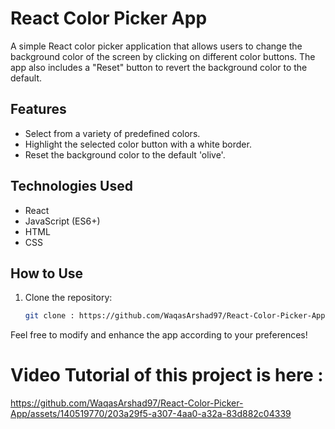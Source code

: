 # React Color Picker App

A simple React color picker application that allows users to change the background color of the screen by clicking on different color buttons. The app also includes a "Reset" button to revert the background color to the default.

## Features

- Select from a variety of predefined colors.
- Highlight the selected color button with a white border.
- Reset the background color to the default 'olive'.

## Technologies Used

- React
- JavaScript (ES6+)
- HTML
- CSS

## How to Use

1. Clone the repository:

   ```bash
   git clone : https://github.com/WaqasArshad97/React-Color-Picker-App.git

Feel free to modify and enhance the app according to your preferences!

# Video Tutorial of this project is here :
https://github.com/WaqasArshad97/React-Color-Picker-App/assets/140519770/203a29f5-a307-4aa0-a32a-83d882c04339
